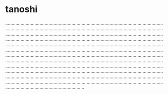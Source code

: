 # tanoshi

..............................................................................................................................................................................................................................................................................................................................................................................................................................................................................................................................................................................................................................................................................................................................................................................................................................................................................................................................................................................................................................................................................................................................................................................................................................................................................................................................................................................................................................................................................................................................................................................................................